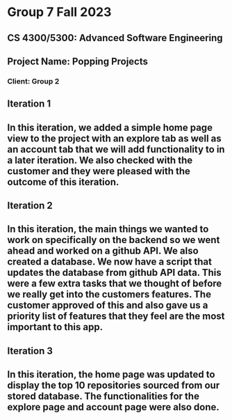 # Group 7 Fall 2023
## CS 4300/5300: Advanced Software Engineering
## Project Name: Popping Projects
### Client: Group 2

## Iteration 1 ##
## In this iteration, we added a simple home page view to the project with an explore tab as well as an account tab that we will add functionality to in a later iteration. We also checked with the customer and they were pleased with the outcome of this iteration. ##

## Iteration 2 ##
## In this iteration, the main things we wanted to work on specifically on the backend so we went ahead and worked on a github API. We also created a database. We now have a script that updates the database from github API data. This were a few extra tasks that we thought of before we really get into the customers features. The customer approved of this and also gave us a priority list of features that they feel are the most important to this app. ##

## Iteration 3 ##
## In this iteration, the home page was updated to display the top 10 repositories sourced from our stored database. The functionalities for the explore page and account page were also done. ##
